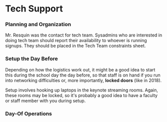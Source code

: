 # Tech Support

### Planning and Organization

Mr. Resquin was the contact for tech team. Sysadmins who are interested in doing tech team should report their availability to whoever is running signups. They should be placed in the Tech Team constraints sheet.

### Setup the Day Before

Depending on how the logistics work out, it might be a good idea to start this during the school day the day before, so that staff is on hand if you run into networking difficulties or, more importantly, **locked doors** \(like in 2018\).

Setup involves hooking up laptops in the keynote streaming rooms. Again, these rooms may be locked, so it's probably a good idea to have a faculty or staff member with you during setup. 

### Day-Of Operations

